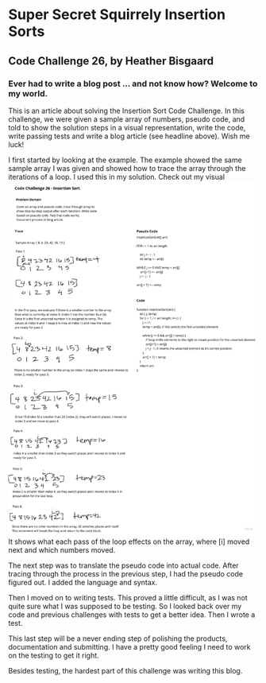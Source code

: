 # Super Secret Squirrely Insertion Sorts

## Code Challenge 26, by Heather Bisgaard

### Ever had to write a blog post ... and not know how? Welcome to my world.

This is an article about solving the Insertion Sort Code Challenge. In this challenge, we were given a sample array of numbers, pseudo code, and told to show the solution steps in a visual representation, write the code, write passing tests and write a blog article (see headline above). Wish me luck!

I first started by looking at the example. The example showed the same sample array I was given and showed how to trace the array through the iterations of a loop. I used this in my solution. Check out my visual ![here](/javascript/sorts/insertionSort/CC26_insertionSort_whiteboard.png) It shows what each pass of the loop effects on the array, where [i] moved next and which numbers moved.

The next step was to translate the pseudo code into actual code. After tracing through the process in the previous step, I had the pseudo code figured out. I added the language and syntax.

Then I moved on to writing tests. This proved a little difficult, as I was not quite sure what I was supposed to be testing. So I looked back over my code and previous challenges with tests to get a better idea. Then I wrote a test.

This last step will be a never ending step of polishing the products, documentation and submitting. I have a pretty good feeling I need to work on the testing to get it right.

Besides testing, the hardest part of this challenge was writing this blog.